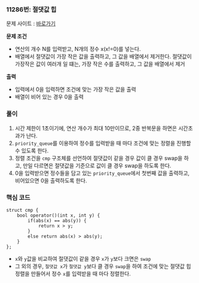 ### 11286번: 절댓값 힙

문제 사이트 : [바로가기](https://www.acmicpc.net/problem/11286)

**문제 조건**
- 연산의 개수 N를 입력받고, N개의 정수 x(x!=0)를 넣는다.
- 배열에서 절댓값이 가장 작은 값을 출력하고, 그 값을 배열에서 제거한다. 절댓값이 가장작은 값이 여러개 일 떄는, 가장 작은 수를 출력하고, 그 값을 배열에서 제거

**출력**  
- 입력에서 0을 입력하면 조건에 맞는 가장 작은 값을 출력
- 배열이 비어 있는 경우 0을 출력

### 풀이
1. 시간 제한이 1초이기에, 연산 개수가 최대 10만이므로, 2중 반복문을 하면은 시간초과가 난다.
2. `priority_queue`를 이용하여 정수를 입력받을 때 마다 조건에 맞는 정렬을 진행할 수 있도록 한다.
3. 정렬 조건을 `cmp` 구조체를 선언하여 절댓값이 같을 경우 값이 클 경우 swap을 하고, 만일 다르면은 절댓값을 기준으로 값이 클 경우 swap을 하도록 한다.
4. 0을 입력받으면 정수들을 담고 있는 `priority_queue`에서 첫번째 값을 출력하고, 비어있으면 0을 출력하도록 한다.

### 핵심 코드

```
struct cmp {
    bool operator()(int x, int y) {
        if(abs(x) == abs(y)) {
            return x > y;
        }
        else return abs(x) > abs(y);
    }
};
```
- `x`와 `y`값을 비교하여 절댓값이 같을 경우 `x`가 `y`보다 크면은 `swap`
- 그 외의 경우, `절댓값 x`가 `절댓값 y`보다 클 경우 `swap`을 하여 조건에 맞는 절댓값 힙 정렬을 만들어서 정수 `x`를 입력받을 때 마다 정렬한다. 

